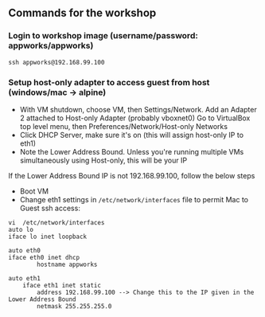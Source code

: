 ## Commands for the workshop

### Login to workshop image (username/password: appworks/appworks)

```shell
ssh appworks@192.168.99.100
```

### Setup host-only adapter to access guest from host (windows/mac -> alpine)
- With VM shutdown, choose VM, then Settings/Network. Add an Adapter 2 attached to Host-only Adapter (probably vboxnet0)
Go to VirtualBox top level menu, then Preferences/Network/Host-only Networks
- Click DHCP Server, make sure it's on (this will assign host-only IP to eth1)
- Note the Lower Address Bound. Unless you're running multiple VMs simultaneously using Host-only, this will be your IP

If the Lower Address Bound IP is not 192.168.99.100, follow the below steps
- Boot VM
- Change eth1 settings in `/etc/network/interfaces` file to permit Mac to Guest ssh access:

```shell
vi  /etc/network/interfaces
auto lo
iface lo inet loopback

auto eth0
iface eth0 inet dhcp
        hostname appworks

auto eth1
    iface eth1 inet static
        address 192.168.99.100 --> Change this to the IP given in the Lower Address Bound
        netmask 255.255.255.0
```

